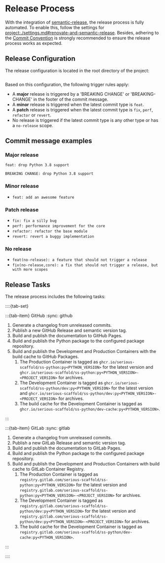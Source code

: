 # Release Process

With the integration of [semantic-release](https://github.com/semantic-release/semantic-release), the release process is fully automated. To enable this, follow the settings for <project:./settings.md#renovate-and-semantic-release>. Besides, adhering to the [Commit Convention](../development/commit.md#commit-message-pattern) is strongly recommended to ensure the release process works as expected.

## Release Configuration

The release configuration is located in the root directory of the project:

```{literalinclude} ../../.releaserc.json
```

Based on this configuration, the following trigger rules apply:

* A **major** release is triggered by a 'BREAKING CHANGE' or 'BREAKING-CHANGE' in the footer of the commit message.
* A **minor** release is triggered when the latest commit type is `feat`.
* A **patch** release is triggered when the latest commit type is `fix`, `perf`, `refactor` or `revert`.
* No release is triggered if the latest commit type is any other type or has a `no-release` scope.

## Commit message examples

### Major release

```text
feat: drop Python 3.8 support

BREAKING CHANGE: drop Python 3.8 support
```

### Minor release

* `feat: add an awesome feature`

### Patch release

* `fix: fix a silly bug`
* `perf: performance improvement for the core`
* `refactor: refactor the base module`
* `revert: revert a buggy implementation`

### No release

* `feat(no-release): a feature that should not trigger a release`
* `fix(no-release,core): a fix that should not trigger a release, but with more scopes`

## Release Tasks

The release process includes the following tasks:

::::{tab-set}

:::{tab-item} GitHub
:sync: github

1. Generate a changelog from unreleased commits.
1. Publish a new GitHub Release and semantic version tag.
1. Build and publish the documentation to GitHub Pages.
1. Build and publish the Python package to the configured package repository.
1. Build and publish the Development and Production Containers with the build cache to GitHub Packages.
    1. The Production Container is tagged as `ghcr.io/serious-scaffold/ss-python:py<PYTHON_VERSION>` for the latest version and `ghcr.io/serious-scaffold/ss-python:py<PYTHON_VERSION>-<PROJECT_VERSION>` for archives.
    1. The Development Container is tagged as `ghcr.io/serious-scaffold/ss-python/dev:py<PYTHON_VERSION>` for the latest version and `ghcr.io/serious-scaffold/ss-python/dev:py<PYTHON_VERSION>-<PROJECT_VERSION>` for archives.
    1. The build cache for the Development Container is tagged as `ghcr.io/serious-scaffold/ss-python/dev-cache:py<PYTHON_VERSION>`.

:::

:::{tab-item} GitLab
:sync: gitlab

1. Generate a changelog from unreleased commits.
1. Publish a new GitLab Release and semantic version tag.
1. Build and publish the documentation to GitLab Pages.
1. Build and publish the Python package to the configured package repository.
1. Build and publish the Development and Production Containers with build cache to GitLab Container Registry.
    1. The Production Container is tagged as `registry.gitlab.com/serious-scaffold/ss-python:py<PYTHON_VERSION>` for the latest version and `registry.gitlab.com/serious-scaffold/ss-python:py<PYTHON_VERSION>-<PROJECT_VERSION>` for archives.
    1. The Development Container is tagged as `registry.gitlab.com/serious-scaffold/ss-python/dev:py<PYTHON_VERSION>` for the latest version and `registry.gitlab.com/serious-scaffold/ss-python/dev:py<PYTHON_VERSION>-<PROJECT_VERSION>` for archives.
    1. The build cache for the Development Container is tagged as `registry.gitlab.com/serious-scaffold/ss-python/dev-cache:py<PYTHON_VERSION>`.

:::

::::
